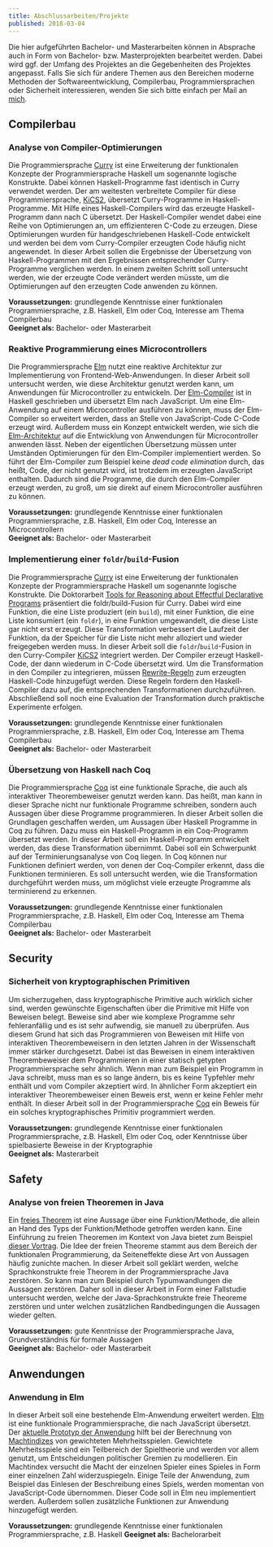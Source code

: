 ```yaml
---
title: Abschlussarbeiten/Projekte
published: 2018-03-04
---
```


Die hier aufgeführten Bachelor- und Masterarbeiten können in Absprache auch in Form von Bachelor- bzw. Masterprojekten bearbeitet werden.
Dabei wird ggf. der Umfang des Projektes an die Gegebenheiten des Projektes angepasst.
Falls Sie sich für andere Themen aus den Bereichen moderne Methoden der Softwareentwicklung, Compilerbau, Programmiersprachen oder Sicherheit interessieren, wenden Sie sich bitte einfach per Mail an [mich](mailto:jan.christiansen@hs-flensburg.de).


## Compilerbau


### Analyse von Compiler-Optimierungen

Die Programmiersprache [Curry](http://citeseerx.ist.psu.edu/viewdoc/download?doi=10.1.1.207.2248&rep=rep1&type=pdf) ist eine Erweiterung der funktionalen Konzepte der Programmiersprache Haskell um sogenannte logische Konstrukte.
Dabei können Haskell-Programme fast identisch in Curry verwendet werden.
Der am weitesten verbreitete Compiler für diese Programmiersprache, [KiCS2](https://www-ps.informatik.uni-kiel.de/kics2/), übersetzt Curry-Programme in Haskell-Programme.
Mit Hilfe eines Haskell-Compilers wird das erzeugte Haskell-Programm dann nach C übersetzt.
Der Haskell-Compiler wendet dabei eine Reihe von Optimierungen an, um effizienteren C-Code zu erzeugen.
Diese Optimierungen wurden für handgeschriebenen Haskell-Code entwickelt und werden bei dem vom Curry-Compiler erzeugten Code häufig nicht angewendet.
In dieser Arbeit sollen die Ergebnisse der Übersetzung von Haskell-Programmen mit den Ergebnissen entsprechender Curry-Programme verglichen werden.
In einem zweiten Schritt soll untersucht werden, wie der erzeugte Code verändert werden müsste, um die Optimierungen auf den erzeugten Code anwenden zu können.

**Voraussetzungen:** grundlegende Kenntnisse einer funktionalen Programmiersprache, z.B. Haskell, Elm oder Coq, Interesse am Thema Compilerbau  
**Geeignet als:** Bachelor- oder Masterarbeit


### Reaktive Programmierung eines Microcontrollers

Die Programmiersprache [Elm](http://elm-lang.org) nutzt eine reaktive Architektur zur Implementierung von Frontend-Web-Anwendungen.
In dieser Arbeit soll untersucht werden, wie diese Architektur genutzt werden kann, um Anwendungen für Microcontroller zu entwickeln.
Der [Elm-Compiler](https://github.com/elm-lang/elm-compiler) ist in Haskell geschrieben und übersetzt Elm nach JavaScript.
Um eine Elm-Anwendung auf einem Microcontroller ausführen zu können, muss der Elm-Compiler so erweitert werden, dass an Stelle von JavaScript-Code C-Code erzeugt wird.
Außerdem muss ein Konzept entwickelt werden, wie sich die [Elm-Architektur](https://guide.elm-lang.org/architecture/) auf die Entwicklung von Anwendungen für Microcontroller anwenden lässt.
Neben der eigentlichen Übersetzung müssen unter Umständen Optimierungen für den Elm-Compiler implementiert werden.
So führt der Elm-Compiler zum Beispiel keine _dead code elimination_ durch, das heißt, Code, der nicht genutzt wird, ist trotzdem im erzeugten JavaScript enthalten.
Dadurch sind die Programme, die durch den Elm-Compiler erzeugt werden, zu groß, um sie direkt auf einem Microcontroller ausführen zu können.

**Voraussetzungen:** grundlegende Kenntnisse einer funktionalen Programmiersprache, z.B. Haskell, Elm oder Coq, Interesse an Microcontrollern  
**Geeignet als:** Bachelor- oder Masterarbeit


### Implementierung einer `foldr`/`build`-Fusion

Die Programmiersprache [Curry](http://citeseerx.ist.psu.edu/viewdoc/download?doi=10.1.1.207.2248&rep=rep1&type=pdf) ist eine Erweiterung der funktionalen Konzepte der Programmiersprache Haskell um sogenannte logische Konstrukte.
Die Doktorarbeit [Tools for Reasoning about Effectful Declarative Programs](http://hss.ulb.uni-bonn.de/2015/4178/4178.htm) präsentiert die foldr/build-Fusion für Curry.
Dabei wird eine Funktion, die eine Liste produziert (ein `build`), mit einer Funktion, die eine Liste konsumiert (ein `foldr`), in eine Funktion umgewandelt, die diese Liste gar nicht erst erzeugt.
Diese Transformation verbessert die Laufzeit der Funktion, da der Speicher für die Liste nicht mehr alloziert und wieder freigegeben werden muss.
In dieser Arbeit soll die `foldr`/`build`-Fusion in den Curry-Compiler [KiCS2](https://www-ps.informatik.uni-kiel.de/kics2/) integriert werden.
Der Compiler erzeugt Haskell-Code, der dann wiederum in C-Code übersetzt wird.
Um die Transformation in den Compiler zu integrieren, müssen [Rewrite-Regeln](https://wiki.haskell.org/GHC/Using_rules) zum erzeugten Haskell-Code hinzugefügt werden.
Diese Regeln fordern den Haskell-Compiler dazu auf, die entsprechenden Transformationen durchzuführen.
Abschließend soll noch eine Evaluation der Transformation durch praktische Experimente erfolgen.

**Voraussetzungen:** grundlegende Kenntnisse einer funktionalen Programmiersprache, z.B. Haskell, Elm oder Coq, Interesse am Thema Compilerbau  
**Geeignet als:** Bachelor- oder Masterarbeit


### Übersetzung von Haskell nach Coq

Die Programmiersprache [Coq](https://coq.inria.fr) ist eine funktionale Sprache, die auch als interaktiver Theorembeweiser genutzt werden kann.
Das heißt, man kann in dieser Sprache nicht nur funktionale Programme schreiben, sondern auch Aussagen über diese Programme programmieren.
In dieser Arbeit sollen die Grundlagen geschaffen werden, um Aussagen über Haskell Programme in Coq zu führen.
Dazu muss ein Haskell-Programm in ein Coq-Programm übersetzt werden.
In dieser Arbeit soll ein Haskell-Programm entwickelt werden, das diese Transformation übernimmt.
Dabei soll ein Schwerpunkt auf der Terminierungsanalyse von Coq liegen.
In Coq können nur Funktionen definiert werden, von denen der Coq-Compiler erkennt, dass die Funktionen terminieren.
Es soll untersucht werden, wie die Transformation durchgeführt werden muss, um möglichst viele erzeugte Programme als terminierend zu erkennen.

**Voraussetzungen:** grundlegende Kenntnisse einer funktionalen Programmiersprache, z.B. Haskell, Elm oder Coq, Interesse am Thema Compilerbau  
**Geeignet als:** Bachelor- oder Masterarbeit


## Security


### Sicherheit von kryptographischen Primitiven

Um sicherzugehen, dass kryptographische Primitive auch wirklich sicher sind, werden gewünschte Eigenschaften über die Primitive mit Hilfe von Beweisen belegt.
Beweise sind aber wie komplexe Programme sehr fehleranfällig und es ist sehr aufwendig, sie manuell zu überprüfen.
Aus diesem Grund hat sich das Programmieren von Beweisen mit Hilfe von interaktiven Theorembeweisern in den letzten Jahren in der Wissenschaft immer stärker durchgesetzt.
Dabei ist das Beweisen in einem interaktiven Theorembeweiser dem Programmieren in einer statisch getypten Programmiersprache sehr ähnlich.
Wenn man zum Beispiel ein Programm in Java schreibt, muss man es so lange ändern, bis es keine Typfehler mehr enthält und vom Compiler akzeptiert wird.
In ähnlicher Form akzeptiert ein interaktiver Theorembeweiser einen Beweis erst, wenn er keine Fehler mehr enthält.
In dieser Arbeit soll in der Programmiersprache [Coq](https://coq.inria.fr) ein Beweis für ein solches kryptographisches Primitiv programmiert werden.

**Voraussetzungen:** grundlegende Kenntnisse einer funktionalen Programmiersprache, z.B. Haskell, Elm oder Coq, oder Kenntnisse über spielbasierte Beweise in der Kryptographie  
**Geeignet als:** Masterarbeit


## Safety


### Analyse von freien Theoremen in Java

Ein [freies Theorem](http://www.cs.sfu.ca/CourseCentral/831/burton/Notes/July14/free.pdf) ist eine Aussage über eine Funktion/Methode, die allein an Hand des Typs der Funktion/Methode getroffen werden kann.
Eine Einführung zu freien Theoremen im Kontext von Java bietet zum Beispiel [dieser Vortrag](http://data.tmorris.net/talks/yow-west-2016/1d388b6263e7cbeedfbea224997648daa1d7862d/parametricity.pdf).
Die Idee der freien Theoreme stammt aus dem Bereich der funktionalen Programmierung, da Seiteneffekte diese Art von Aussagen häufig zunichte machen.
In dieser Arbeit soll geklärt werden, welche Sprachkonstrukte freie Theorem in der Programmiersprache Java zerstören.
So kann man zum Beispiel durch Typumwandlungen die Aussagen zerstören.
Daher soll in dieser Arbeit in Form einer Fallstudie untersucht werden, welche der Java-Sprachkonstrukte freie Theoreme zerstören und unter welchen zusätzlichen Randbedingungen die Aussagen wieder gelten.

**Voraussetzungen:** gute Kenntnisse der Programmiersprache Java, Grundverständnis für formale Aussagen  
**Geeignet als:** Bachelor- oder Masterarbeit


## Anwendungen


### Anwendung in Elm

In dieser Arbeit soll eine bestehende Elm-Anwendung erweitert werden.
[Elm](http://elm-lang.org) ist eine funktionale Programmiersprache, die nach JavaScript übersetzt.
Der [aktuelle Prototyp der Anwendung](https://jan-christiansen.github.io/legislative-bargaining-lab/) hilft bei der Berechnung von [Machtindizes](https://de.wikipedia.org/wiki/Machtindex) von gewichteten
Mehrheitsspielen.
Gewichtete Mehrheitsspiele sind ein Teilbereich der Spieltheorie und werden vor allem genutzt, um Entscheidungen politischer Gremien zu modellieren.
Ein Machtindex versucht die Macht der einzelnen Spieler eines Spieles in Form einer einzelnen Zahl
widerzuspiegeln.
Einige Teile der Anwendung, zum Beispiel das Einlesen der Beschreibung eines Spiels, werden momentan von JavaScript-Code übernommen.
Dieser Code soll in Elm neu implementiert werden.
Außerdem sollen zusätzliche Funktionen zur Anwendung hinzugefügt werden.

**Voraussetzungen:** grundlegende Kenntnisse einer funktionalen Programmiersprache, z.B. Haskell
**Geeignet als:** Bachelorarbeit


<!-- ## Algorithmen

### Zufälliges Erzeugen von Permutationen mittels Sortieren

In der Arbeit [All Sorts of Permutations](https://www.google.de/url?sa=t&rct=j&q=&esrc=s&source=web&cd=&cad=rja&uact=8&ved=0ahUKEwiGhrmdrN_RAhWqDMAKHdUdAzUQFggfMAA&url=http%3A%2F%2Finformatik.uni-kiel.de%2F~sad%2Ficfp2016-preprint.pdf&usg=AFQjCNEj488KS-YwcQNA9QVFGFiqSiwZ1A) werden in der Programmiersprache Haskell verschiedene Sortieralgorithmen
betrachtet. Genauer gesagt werden monadische Erweiterungen von Sortieralgorithmen
betrachtet. Betrachtet man von einer solchen monadischen Erweiterung die Instanz
der Identitäts-Monade, so erhält man die Original-Sortierfunktion. Betrachtet
man dagegen die Instanz der Listen-Monade, so erhält man eine Funktion, die alle
Permutationen seines Argumentes aufzählt. In dieser Arbeit soll eine andere
Monaden-Instanz einer solchen Sortierfunktion betrachtet werden, nämlich die
Zufalls-Monade. Betrachtet man diese Instanz der Sortierfunktion, so erhält man
eine Funktion, die zufällig eine Permutation liefert. Solche zufälligen
Permutationen haben zum Beispiel in der Kryptographie wichtige Anwendungen.
In dieser Arbeit sollen die Verteilungen der Permutationen untersucht werden,
die man durch den Einsatz verschiedener Sortieralgorithmen erhält. Dabei stellt
sich insbesondere die Frage, ob man auf diese Weise auch Algorithmen erhält,
die den klassischen Algorithmen zur Generierung von zufälligen Permutationen
entsprechen. Voraussetzung für diese Arbeit ist Vorwissen in der Programmiersprache
Haskell und ein Interesse an Algorithmen. -->


<!-- ### Information-Flow Control in Elm

Der Begriff _Information-Flow Control_ beschreibt Techniken, die den Fluss von geheimen Informationen kontrollieren. Dabei soll _noninterference_ gewährleistet werden, das heißt, sensible Informationen dürfen nicht in öffentliche Kanäle geraten. Die Arbeit [Two Can Keep a Secret, If One of Them Uses Haskel](http://www.cse.chalmers.se/~russo/publications_files/pearl-russo.pdf) implementiert eine Bibliothek zur _Information-Flow Control_ in der Programmiersprache Haskell. In dieser Arbeit soll ein Prototyp einer solchen Bibliothek zur _Information-Flow Control_ in der Programmiersprache Elm implementiert werden. Elm ist eine Programmiersprache, die stark an Haskell angelehnt ist und in JavaScript übersetzt wird. Anwendungen in Elm nutzen außerdem eine spezielle reaktive Architektur, so dass die Implementierung der Anwendung selbst keinerlei Seiteneffekte durchführen muss bzw. dies auch nicht kann. In dieser Arbeit soll insbesondere untersucht werden, inwiefern diese Form der Architektur die Implementierung einer solchen Bibliothek unterstützt. Außerdem soll untersucht werden, wie in diesem Fall eine zertifizierende Übersetzung umgesetzt werden kann. Bei einer zertifizierenden Übersetzung wird bei der Übersetzung von Elm nach JavaScript ein Zertifikat erzeugt, das belegt, dass der erzeugte JavaScript-Code gewisse Eigenschaften erfüllt. In diesem Fall soll das Zertifikat belegen, dass der erzeugte JavaScript-Code ebenfalls die _noninterference_-Eigenschaft erfüllt. -->

